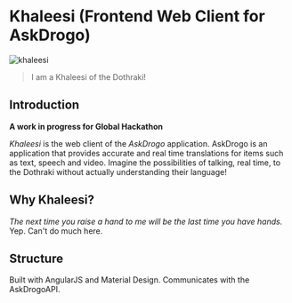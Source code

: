 # Khaleesi (Frontend Web Client for AskDrogo)

![khaleesi](http://www.google.ca/imgres?imgurl=http%3A%2F%2Fs3.amazonaws.com%2Fimages.hitfix.com%2Fassets%2F2402%2Fdragon.png&imgrefurl=http%3A%2F%2Fwww.hitfix.com%2Fcomedy%2Fuh-oh-146-americans-have-named-their-babies-khaleesi&h=430&w=640&tbnid=C_SYjAdqLc643M%3A&zoom=1&docid=4V9_fJV1QLVK4M&ei=jIuDVMvXGMWAUaLAg-AP&tbm=isch&ved=0CFcQMygbMBs&iact=rc&uact=3&dur=4259&page=2&start=15&ndsp=24)

> I am a Khaleesi of the Dothraki!

## Introduction

**A work in progress for Global Hackathon**

*Khaleesi* is the web client of the *AskDrogo* application. AskDrogo is an application that provides accurate and real time translations for items such as text, speech and video. Imagine the possibilities of talking, real time, to the Dothraki without actually understanding their language!

## Why Khaleesi?

*The next time you raise a hand to me will be the last time you have hands.*
Yep. Can't do much here.

## Structure

Built with AngularJS and Material Design. Communicates with the AskDrogoAPI.
